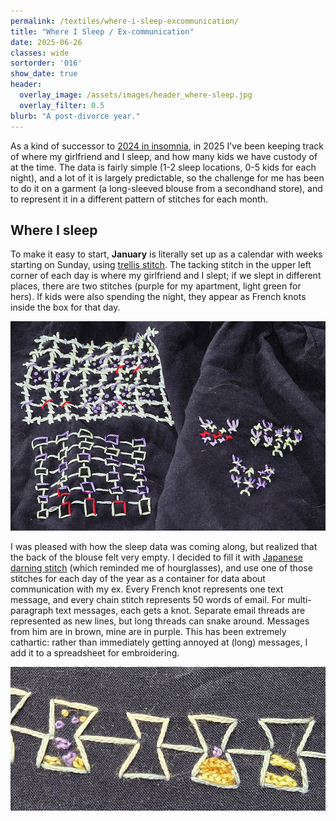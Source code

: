 ```yaml
---
permalink: /textiles/where-i-sleep-excommunication/
title: "Where I Sleep / Ex-communication"
date: 2025-06-26
classes: wide
sortorder: '016'
show_date: true
header:
  overlay_image: /assets/images/header_where-sleep.jpg
  overlay_filter: 0.5
blurb: "A post-divorce year."
---
```


As a kind of successor to [2024 in insomnia](/textiles/2024-in-insomnia/), in 2025 I've been keeping track of where my girlfriend and I sleep, and how many kids we have custody of at the time. The data is fairly simple (1-2 sleep locations, 0-5 kids for each night), and a lot of it is largely predictable, so the challenge for me has been to do it on a garment (a long-sleeved blouse from a secondhand store), and to represent it in a different pattern of stitches for each month.

## Where I sleep

To make it easy to start, **January** is literally set up as a calendar with weeks starting on Sunday, using [trellis stitch](https://rsnstitchbank.org/stitch/trellis). The tacking stitch in the upper left corner of each day is where my girlfriend and I slept; if we slept in different places, there are two stitches (purple for my apartment, light green for hers). If kids were also spending the night, they appear as French knots inside the box for that day.

![January calendar view of the sleep/custody data](/assets/images/textiles_sleep-janfebmar.jpg)

I was pleased with how the sleep data was coming along, but realized that the back of the blouse felt very empty. I decided to fill it with [Japanese darning stitch](https://rsnstitchbank.org/stitch/japanese-darning-stitch) (which reminded me of hourglasses), and use one of those stitches for each day of the year as a container for data about communication with my ex. Every French knot represents one text message, and every chain stitch represents 50 words of email. For multi-paragraph text messages, each gets a knot. Separate email threads are represented as new lines, but long threads can snake around. Messages from him are in brown, mine are in purple. This has been extremely cathartic: rather than immediately getting annoyed at (long) messages, I add it to a spreadsheet for embroidering.

![First set of Japanese darning stitches with data](/assets/images/textiles_excommunication-1.jpg)